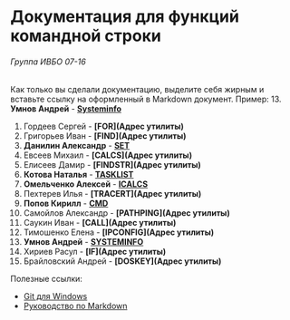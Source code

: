# Документация для функций командной строки
###### Группа ИВБО 07-16

Как только вы сделали документацию, выделите себя жирным и вставьте ссылку на оформленный в Markdown документ.
Пример: 13. **Умнов Андрей** - **[Systeminfo](https://github.com/DisappointedDuck/IVBO-07-16/blob/master/SystemInfo.md)**

1. Гордеев Сергей - **[FOR](Адрес утилиты)**
2. Григорьев Иван -  **[FIND](Адрес утилиты)**
3. **Данилин Александр** - **[SET](https://github.com/DisappointedDuck/IVBO-07-16/blob/master/Danilin_aLexaandr.md)** 
4. Евсеев Михаил - **[CALCS](Адрес утилиты)**
5. Елисеев Дамир - **[FINDSTR](Адрес утилиты)**
6. **Котова Наталья** - **[TASKLIST](https://github.com/DisappointedDuck/IVBO-07-16/blob/Kotova_Natasha/Kotova.md)**
7. **Омельченко Алексей** - **[ICALCS](https://github.com/DisappointedDuck/IVBO-07-16/blob/master/Омельченко.md)**
8. Пехтерев Илья - **[TRACERT](Адрес утилиты)**
9. **Попов Кирилл** - **[CMD](https://github.com/DisappointedDuck/IVBO-07-16/blob/master/CMD.md)**
10. Самойлов Александр - **[PATHPING](Адрес утилиты)**
11. Саукин Иван - **[CALL](Адрес утилиты)**
12. Тимошенко Елена - **[IPCONFIG](Адрес утилиты)**
13. **Умнов Андрей** - **[SYSTEMINFO](https://github.com/DisappointedDuck/IVBO-07-16/blob/master/SystemInfo.md)**
14. Хириев Расул - **[IF](Адрес утилиты)**
15. Брайловский Андрей - **[DOSKEY](Адрес утилиты)**

Полезные ссылки:
* [Git для Windows](https://github.com/git-for-windows/git/releases/download/v2.24.0.windows.1/Git-2.24.0-32-bit.exe)
* [Руководство по Markdown](https://paulradzkov.com/2014/markdown_cheatsheet/)
